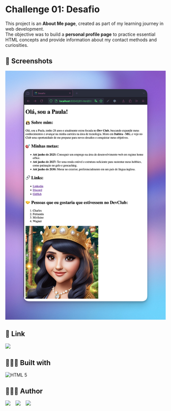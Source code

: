 # Challenge 01: Desafio

This project is an **About Me page**, created as part of my learning journey in web development.  
The objective was to build a **personal profile page** to practice essential HTML concepts and provide
information about my contact methods and curiosities.

## 📸 Screenshots

![desafio](readme/desafio.png)

## 🔗 Link

[![](https://img.shields.io/badge/Vercel-000000.svg?style=for-the-badge&logo=Vercel&logoColor=white)](https://desafio.ipaulaa.dev/)

## 👷🏻‍♀️ Built with

![HTML 5](https://img.shields.io/badge/HTML5-E34F26.svg?style=for-the-badge&logo=HTML5&logoColor=white)

## 👩🏻‍💻 Author

[![](https://img.shields.io/badge/GitHub-181717.svg?style=for-the-badge&logo=GitHub&logoColor=white)](https://wwww.github.com/ipaulaa)
&nbsp;&nbsp;
[![](https://img.shields.io/badge/LinkedIn-0A66C2.svg?style=for-the-badge&logo=LinkedIn&logoColor=white)](https://wwww.linkedin.com/in/ipaulaa)
&nbsp;&nbsp;
[![](https://img.shields.io/badge/Frontend%20Mentor-3F54A3.svg?style=for-the-badge&logo=Frontend-Mentor&logoColor=white)](https://www.frontendmentor.io/profile/ipaulaa)
